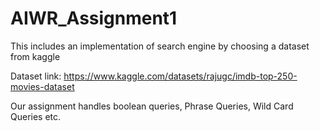 # AIWR_Assignment1
This includes an implementation of search engine by choosing a dataset from kaggle

Dataset link: https://www.kaggle.com/datasets/rajugc/imdb-top-250-movies-dataset

Our assignment handles boolean queries, Phrase Queries, Wild Card Queries etc. 
